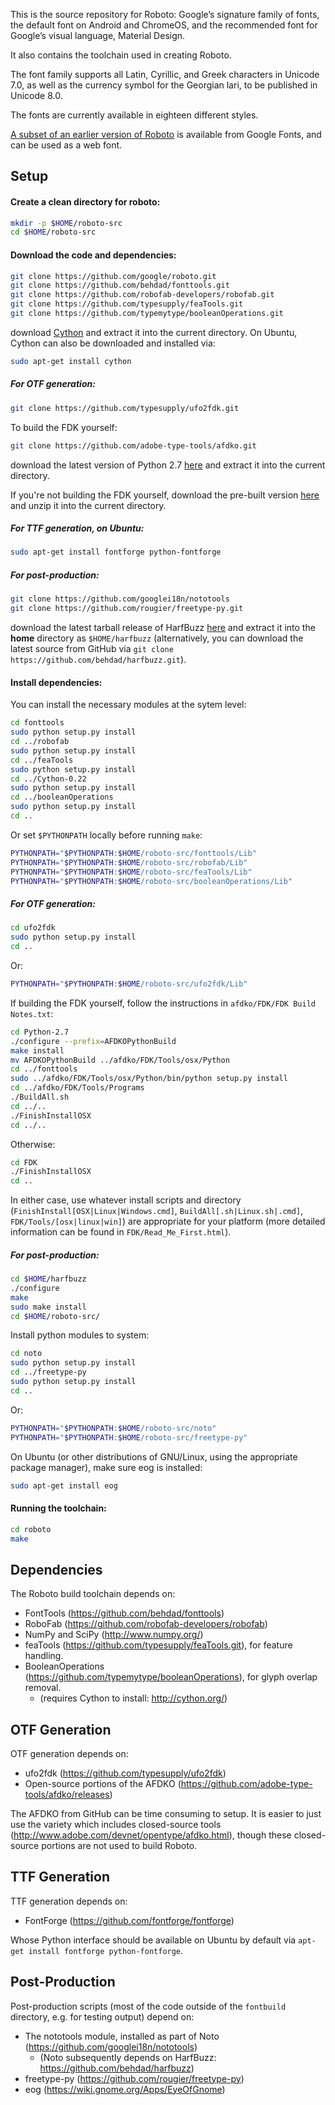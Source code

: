 This is the source repository for Roboto: Google’s signature family
of fonts, the default font on Android and ChromeOS, and the
recommended font for Google’s visual language, Material Design.

It also contains the toolchain used in creating Roboto.

The font family supports all Latin, Cyrillic, and Greek characters in
Unicode 7.0, as well as the currency symbol for the Georgian lari, to
be published in Unicode 8.0.

The fonts are currently available in eighteen different styles.

[A subset of an earlier version of Roboto](https://www.google.com/fonts/specimen/Roboto) is available from Google Fonts, and can be used as a web font.

## Setup

#### Create a clean directory for roboto:

```bash
mkdir -p $HOME/roboto-src
cd $HOME/roboto-src
```

#### Download the code and dependencies:

```bash
git clone https://github.com/google/roboto.git
git clone https://github.com/behdad/fonttools.git
git clone https://github.com/robofab-developers/robofab.git
git clone https://github.com/typesupply/feaTools.git
git clone https://github.com/typemytype/booleanOperations.git
```

download [Cython](http://cython.org/#download) and extract it into
the current directory. On Ubuntu, Cython can also be downloaded and installed
via:

```bash
sudo apt-get install cython
```

##### For OTF generation:

```bash
git clone https://github.com/typesupply/ufo2fdk.git
```

To build the FDK yourself:

```bash
git clone https://github.com/adobe-type-tools/afdko.git
```

download the latest version of Python 2.7
[here](https://www.python.org/downloads/) and extract it into the current
directory.

If you're not building the FDK yourself, download the pre-built version
[here](http://www.adobe.com/devnet/opentype/afdko.html) and unzip it into the
current directory.

##### For TTF generation, on Ubuntu:

```bash
sudo apt-get install fontforge python-fontforge
```

##### For post-production:

```bash
git clone https://github.com/googlei18n/nototools
git clone https://github.com/rougier/freetype-py.git
```

download the latest tarball release of HarfBuzz
[here](http://www.freedesktop.org/wiki/Software/HarfBuzz/) and extract it into
the **home** directory as `$HOME/harfbuzz` (alternatively, you can download the
latest source from GitHub via
`git clone https://github.com/behdad/harfbuzz.git`).

#### Install dependencies:

You can install the necessary modules at the sytem level:

```bash
cd fonttools
sudo python setup.py install
cd ../robofab
sudo python setup.py install
cd ../feaTools
sudo python setup.py install
cd ../Cython-0.22
sudo python setup.py install
cd ../booleanOperations
sudo python setup.py install
cd ..
```

Or set `$PYTHONPATH` locally before running `make`:

```bash
PYTHONPATH="$PYTHONPATH:$HOME/roboto-src/fonttools/Lib"
PYTHONPATH="$PYTHONPATH:$HOME/roboto-src/robofab/Lib"
PYTHONPATH="$PYTHONPATH:$HOME/roboto-src/feaTools/Lib"
PYTHONPATH="$PYTHONPATH:$HOME/roboto-src/booleanOperations/Lib"
```

##### For OTF generation:

```bash
cd ufo2fdk
sudo python setup.py install
cd ..
```

Or:

```bash
PYTHONPATH="$PYTHONPATH:$HOME/roboto-src/ufo2fdk/Lib"
```

If building the FDK yourself, follow the instructions in `afdko/FDK/FDK Build Notes.txt`:

```bash
cd Python-2.7
./configure --prefix=AFDKOPythonBuild
make install
mv AFDKOPythonBuild ../afdko/FDK/Tools/osx/Python
cd ../fonttools
sudo ../afdko/FDK/Tools/osx/Python/bin/python setup.py install
cd ../afdko/FDK/Tools/Programs
./BuildAll.sh
cd ../..
./FinishInstallOSX
cd ../..
```

Otherwise:

```bash
cd FDK
./FinishInstallOSX
cd ..
```

In either case, use whatever install scripts and directory
(`FinishInstall[OSX|Linux|Windows.cmd]`,
`BuildAll[.sh|Linux.sh|.cmd]`,
`FDK/Tools/[osx|linux|win]`) are appropriate for your platform (more
detailed information can be found in `FDK/Read_Me_First.html`).

##### For post-production:

```bash
cd $HOME/harfbuzz
./configure
make
sudo make install
cd $HOME/roboto-src/
```

Install python modules to system:

```bash
cd noto
sudo python setup.py install
cd ../freetype-py
sudo python setup.py install
cd ..
```

Or:

```bash
PYTHONPATH="$PYTHONPATH:$HOME/roboto-src/noto"
PYTHONPATH="$PYTHONPATH:$HOME/roboto-src/freetype-py"
```

On Ubuntu (or other distributions of GNU/Linux, using the appropriate package
manager), make sure eog is installed:

```bash
sudo apt-get install eog
```

#### Running the toolchain:

```bash
cd roboto
make
```

## Dependencies
The Roboto build toolchain depends on:

- FontTools (https://github.com/behdad/fonttools)
- RoboFab (https://github.com/robofab-developers/robofab)
- NumPy and SciPy (http://www.numpy.org/)
- feaTools (https://github.com/typesupply/feaTools.git), for feature handling.
- BooleanOperations (https://github.com/typemytype/booleanOperations), for
  glyph overlap removal.
  - (requires Cython to install: http://cython.org/)

## OTF Generation
OTF generation depends on:

- ufo2fdk (https://github.com/typesupply/ufo2fdk)
- Open-source portions of the AFDKO
  (https://github.com/adobe-type-tools/afdko/releases)

The AFDKO from GitHub can be time consuming to setup. It is easier to just use
the variety which includes closed-source tools
(http://www.adobe.com/devnet/opentype/afdko.html), though these closed-source
portions are not used to build Roboto.

## TTF Generation
TTF generation depends on:

- FontForge (https://github.com/fontforge/fontforge)

Whose Python interface should be available on Ubuntu by default via `apt-get
install fontforge python-fontforge`.

## Post-Production
Post-production scripts (most of the code outside of the `fontbuild` directory,
e.g. for testing output) depend on:

- The nototools module, installed as part of Noto
  (https://github.com/googlei18n/nototools)
  - (Noto subsequently depends on HarfBuzz: https://github.com/behdad/harfbuzz)
- freetype-py (https://github.com/rougier/freetype-py)
- eog (https://wiki.gnome.org/Apps/EyeOfGnome)
